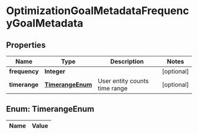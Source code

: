 

# OptimizationGoalMetadataFrequencyGoalMetadata

## Properties

Name | Type | Description | Notes
------------ | ------------- | ------------- | -------------
**frequency** | **Integer** |  |  [optional]
**timerange** | [**TimerangeEnum**](#TimerangeEnum) | User entity counts time range |  [optional]


## Enum: TimerangeEnum

Name | Value
---- | -----




